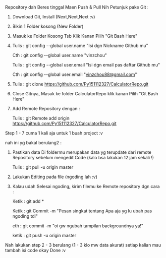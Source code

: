 Repository dah Beres tinggal Maen Push & Pull
Nih Petunjuk pake Git :

1)  Download Git, Install (Next,Next,Next :v)

2)  Bikin 1 Folder kosong (New Folder)

3)  Masuk ke Folder Kosong Tsb Klik Kanan Pilih "Git Bash Here"

4)  Tulis   : git config --global user.name "Isi dgn Nickname Github mu" 

    Cth     : git config --global user.name "vinzchou"
    
    Tulis   : git config --global user.email "Isi dgn email pas daftar Github mu"
   
    Cth     : git config --global user.email "vinzchou88@gmail.com"
    
5)  Tulis   : git clone https://github.com/Py151112327/CalculatorRepo.git

6)  Close Gitnya, Masuk ke folder CalculatorRepo klik kanan Pilih "Git Bash Here"

7)  Add Remote Repository dengan :

    Tulis   : git Remote add origin https://github.com/Py151112327/CalculatorRepo.git

Step 1 - 7 cuma 1 kali aja untuk 1 buah project :v

nah ini yg bakal berulang2 :

1)  Pastikan data Di foldermu merupakan data yg terupdate dari remote Repository sebelum mengedit Code
    (kalo bsa lakukan 12 jam sekali !)
    
    Tulis   : git pull -u origin master
    
2)  Lakukan Editing pada file (ngoding lah :v)

3)  Kalau udah Selesai ngoding, kirim filemu ke Remote repository dgn cara :

    Ketik   : git add *
    
    Ketik   : git Commit -m "Pesan singkat tentang Apa aja yg lu ubah pas ngoding tdi"
    
    cth     : git commit -m "oi gw ngubah tampilan backgroundnya ya!"
    
    ketik   : git push -u origin master

Nah lakukan step 2 - 3 berulang (1 - 3 klo mw data akurat) setiap kalian mau tambah isi code
okay Done :v


